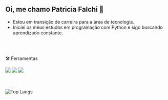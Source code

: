 ## Oi, me chamo Patricia Falchi 👋

- Estou em transição de carreira para a área de tecnologia.
- Iniciei os meus estudos em programação com Python e sigo buscando aprendizado constante.
<br>
</br>

🛠️ Ferramentas
<div>
<img loading="lazy" src="https://img.shields.io/badge/Python-3776AB?style=for-the-badge&logo=python&logoColor=white">
<img loading="lazy" src="https://img.shields.io/badge/MySQL-00C7B7?style=for-the-badge&logo=mysql&logoColor=white">
<img loading="lazy" src="https://img.shields.io/badge/C-00599C?style=for-the-badge&logo=c&logoColor=white">
</div>

<br> </br>
![Top Langs](https://github-readme-stats.vercel.app/api/top-langs/?username=PatriciaFalchi&theme=blue-green)










<!--
**PatriciaFalchi/PatriciaFalchi** is a ✨ _special_ ✨ repository because its `README.md` (this file) appears on your GitHub profile.

Here are some ideas to get you started:

- 🔭 I’m currently working on ...
- 🌱 I’m currently learning ...
- 👯 I’m looking to collaborate on ...
- 🤔 I’m looking for help with ...
- 💬 Ask me about ...
- 📫 How to reach me: ...
- 😄 Pronouns: ...
- ⚡ Fun fact: ...
-->
